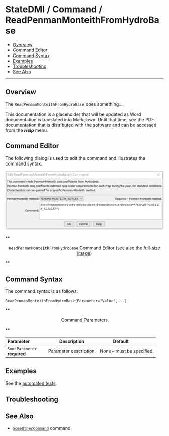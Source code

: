 # StateDMI / Command / ReadPenmanMonteithFromHydroBase #

* [Overview](#overview)
* [Command Editor](#command-editor)
* [Command Syntax](#command-syntax)
* [Examples](#examples)
* [Troubleshooting](#troubleshooting)
* [See Also](#see-also)

-------------------------

## Overview ##

The `ReadPenmanMonteithFromHydroBase` does something...

This documentation is a placeholder that will be updated as Word documentation is translated into Markdown.
Until that time, see the PDF documentation that is distributed with the software and can be accessed
from the ***Help*** menu.

## Command Editor ##

The following dialog is used to edit the command and illustrates the command syntax.

![ReadPenmanMonteithFromHydroBase](ReadPenmanMonteithFromHydroBase.png)

**<p style="text-align: center;">
`ReadPenmanMonteithFromHydroBase` Command Editor (<a href="../ReadPenmanMonteithFromHydroBase.png">see also the full-size image</a>)
</p>**

## Command Syntax ##

The command syntax is as follows:

```text
ReadPenmanMonteithFromHydroBase(Parameter="Value",...)
```
**<p style="text-align: center;">
Command Parameters
</p>**

| **Parameter**&nbsp;&nbsp;&nbsp;&nbsp;&nbsp;&nbsp;&nbsp;&nbsp;&nbsp;&nbsp;&nbsp;&nbsp; | **Description** | **Default**&nbsp;&nbsp;&nbsp;&nbsp;&nbsp;&nbsp;&nbsp;&nbsp;&nbsp;&nbsp; |
| --------------|-----------------|----------------- |
|`SomeParameter`<br>**required**|Parameter description.|None – must be specified.|

## Examples ##

See the [automated tests](https://github.com/OpenWaterFoundation/cdss-app-statedmi-main/tree/master/test/regression/commands/ReadPenmanMonteithFromHydroBase).

## Troubleshooting ##

## See Also ##

* [`SomeOtherCommand`](../SomeOtherCommand/SomeOtherCommand) command
